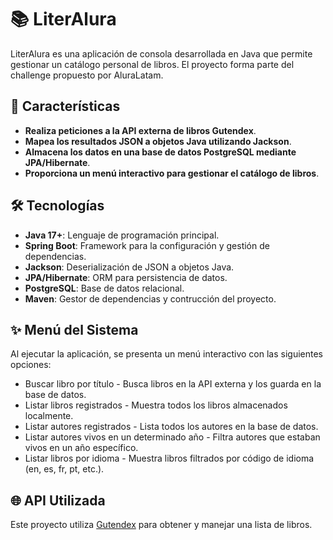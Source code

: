 # 📚 LiterAlura

LiterAlura es una aplicación de consola desarrollada en Java que permite gestionar un catálogo personal de libros. El proyecto forma parte del challenge propuesto por AluraLatam.

## 🚀 Características
- **Realiza peticiones a la API externa de libros Gutendex**.
- **Mapea los resultados JSON a objetos Java utilizando Jackson**.
- **Almacena los datos en una base de datos PostgreSQL mediante JPA/Hibernate**.
- **Proporciona un menú interactivo para gestionar el catálogo de libros**.

## 🛠️ Tecnologías
- **Java 17+**: Lenguaje de programación principal.  
- **Spring Boot**: Framework para la configuración y gestión de dependencias.  
- **Jackson**: Deserialización de JSON a objetos Java.  
- **JPA/Hibernate**: ORM para persistencia de datos.  
- **PostgreSQL**: Base de datos relacional.  
- **Maven**: Gestor de dependencias y contrucción del proyecto.

## ✨ Menú del Sistema
Al ejecutar la aplicación, se presenta un menú interactivo con las siguientes opciones:

- Buscar libro por título - Busca libros en la API externa y los guarda en la base de datos.
- Listar libros registrados - Muestra todos los libros almacenados localmente.
- Listar autores registrados - Lista todos los autores en la base de datos.
- Listar autores vivos en un determinado año - Filtra autores que estaban vivos en un año específico.
- Listar libros por idioma - Muestra libros filtrados por código de idioma (en, es, fr, pt, etc.).

## 🌐 API Utilizada
Este proyecto utiliza [Gutendex](https://gutendex.com/) para obtener y manejar una lista de libros.
